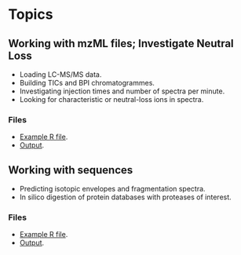 # Topics

## Working with mzML files; Investigate Neutral Loss

- Loading LC-MS/MS data.
- Building TICs and BPI chromatogrammes.
- Investigating injection times and number of spectra per minute.
- Looking for characteristic or neutral-loss ions in spectra.

### Files

- [Example R file](01-neutral-loss.R).
- [Output](https://rawgit.com/sgibb/talk-odense-20171127/master/01-neutral-loss.html).

## Working with sequences

- Predicting isotopic envelopes and fragmentation spectra.
- In silico digestion of protein databases with proteases of interest.

### Files

- [Example R file](02-sequences.R).
- [Output](https://rawgit.com/sgibb/talk-odense-20171127/master/02-sequences.html).
